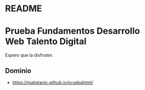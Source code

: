 
 # README
# Prueba Fundamentos Desarrollo Web Talento Digital

Espero que la disfruten.

## Dominio
* https://matistanic.github.io/pruebahtml/ 
